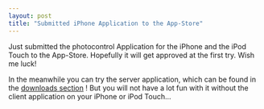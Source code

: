 ```yaml
--- 
layout: post
title: "Submitted iPhone Application to the App-Store"
---
```


Just submitted the photocontrol Application for the iPhone and the iPod Touch to the App-Store. Hopefully it will get approved at the first try. Wish me luck!

In the meanwhile you can try the server application, which can be found in the [downloads section][downloads] ! But you will not have a lot fun with it without the client application on your iPhone or iPod Touch...

[downloads]: /download/ "Download-Section"